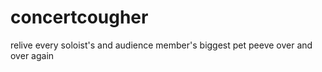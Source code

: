 # concertcougher
relive every soloist's and audience member's biggest pet peeve over and over again
